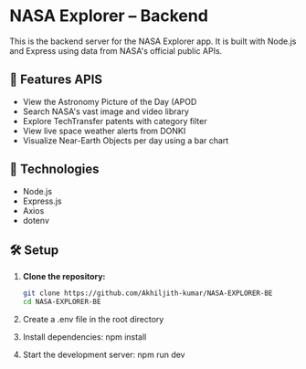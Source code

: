 # NASA Explorer – Backend

This is the backend server for the NASA Explorer app. It is built with Node.js and Express using data from NASA's official public APIs.

## 🚀 Features APIS

- View the Astronomy Picture of the Day (APOD
- Search NASA's vast image and video library
- Explore TechTransfer patents with category filter
- View live space weather alerts from DONKI
- Visualize Near-Earth Objects per day using a bar chart

## 🔧 Technologies

- Node.js
- Express.js
- Axios
- dotenv

## 🛠 Setup

1. **Clone the repository:**

   ```bash
   git clone https://github.com/Akhiljith-kumar/NASA-EXPLORER-BE
   cd NASA-EXPLORER-BE
2. Create a .env file in the root directory
3. Install dependencies: npm install
4. Start the development server: npm run dev
